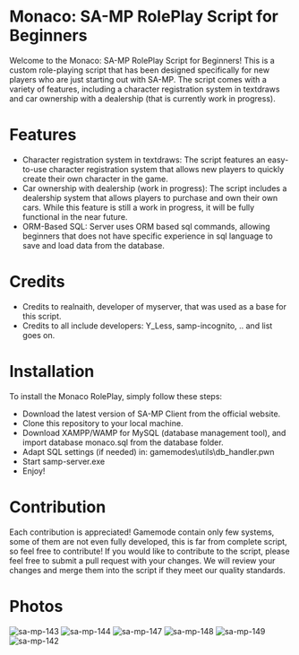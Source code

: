 # Monaco: SA-MP RolePlay Script for Beginners
Welcome to the Monaco: SA-MP RolePlay Script for Beginners! This is a custom role-playing script that has been designed specifically for new players who are just starting out with SA-MP. The script comes with a variety of features, including a character registration system in textdraws and car ownership with a dealership (that is currently work in progress).

# Features
- Character registration system in textdraws: The script features an easy-to-use character registration system that allows new players to quickly create their own character in the game.
- Car ownership with dealership (work in progress): The script includes a dealership system that allows players to purchase and own their own cars. While this feature is still a work in progress, it will be fully functional in the near future.
- ORM-Based SQL: Server uses ORM based sql commands, allowing beginners that does not have specific experience in sql language to save and load data from the database.

# Credits
- Credits to realnaith, developer of myserver, that was used as a base for this script.
- Credits to all include developers: Y_Less, samp-incognito, .. and list goes on.

# Installation
To install the Monaco RolePlay, simply follow these steps:

- Download the latest version of SA-MP Client from the official website.
- Clone this repository to your local machine.
- Download XAMPP/WAMP for MySQL (database management tool), and import database monaco.sql from the database folder.
- Adapt SQL settings (if needed) in: gamemodes\utils\db_handler.pwn
- Start samp-server.exe
- Enjoy!

# Contribution
Each contribution is appreciated! Gamemode contain only few systems, some of them are not even fully developed, this is far from complete script, so feel free to contribute!
If you would like to contribute to the script, please feel free to submit a pull request with your changes. We will review your changes and merge them into the script if they meet our quality standards.

# Photos
![sa-mp-143](https://user-images.githubusercontent.com/87475152/232159171-eef90759-aa48-464f-8c94-e469b7937f3f.png)
![sa-mp-144](https://user-images.githubusercontent.com/87475152/232159179-2a4110bc-b9bf-4487-81ab-405019770ba1.png)
![sa-mp-147](https://user-images.githubusercontent.com/87475152/232159188-a307e6d0-4102-4a57-8a1e-4248491bc2a8.png)
![sa-mp-148](https://user-images.githubusercontent.com/87475152/232159199-639e16e1-626f-4025-a304-6cb5caeebad7.png)
![sa-mp-149](https://user-images.githubusercontent.com/87475152/232159205-3ec5b62c-d9b5-499b-ab3b-efb1114905ca.png)
![sa-mp-142](https://user-images.githubusercontent.com/87475152/232159232-4d819a91-1102-4bf5-8587-09993f0c0d33.png)
